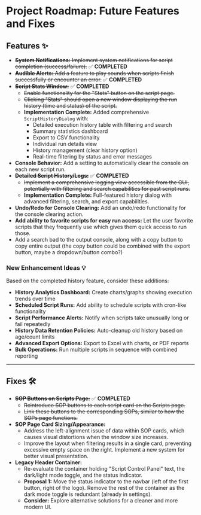 # Project Roadmap: Future Features and Fixes

## Features ✨

* ~~**System Notifications:** Implement system notifications for script completion (success/failure).~~ ✅ **COMPLETED**
* ~~**Audible Alerts:** Add a feature to play sounds when scripts finish successfully or encounter an error.~~ ✅ **COMPLETED**
* ~~**Script Stats Window:**~~ ✅ **COMPLETED**
    * ~~Enable functionality for the "Stats" button on the script page.~~
    * ~~Clicking "Stats" should open a new window displaying the run history (time and status) of the script.~~
    * **Implementation Complete:** Added comprehensive `ScriptHistoryDialog` with:
        - Detailed execution history table with filtering and search
        - Summary statistics dashboard
        - Export to CSV functionality
        - Individual run details view
        - History management (clear history option)
        - Real-time filtering by status and error messages
* **Console Behavior:** Add a setting to automatically clear the console on each new script run.
* ~~**Detailed Script History/Logs:**~~ ✅ **COMPLETED**
    * ~~Implement a comprehensive logging view accessible from the GUI, potentially with filtering and search capabilities for past script runs.~~
    * **Implementation Complete:** Full-featured history dialog with advanced filtering, search, and export capabilities.
* **Undo/Redo for Console Clearing:** Add an undo/redo functionality for the console clearing action.
* **Add ability to favorite scripts for easy run access:** Let the user favorite scripts that they frequently use which gives them quick access to run those.
* Add a search bad to the output console, along with a copy button to copy entire output (the copy button could be combined with the export button, maybe a dropdown/button combo?)

### New Enhancement Ideas 💡
Based on the completed history feature, consider these additions:
* **History Analytics Dashboard:** Create charts/graphs showing execution trends over time
* **Scheduled Script Runs:** Add ability to schedule scripts with cron-like functionality
* **Script Performance Alerts:** Notify when scripts take unusually long or fail repeatedly
* **History Data Retention Policies:** Auto-cleanup old history based on age/count limits
* **Advanced Export Options:** Export to Excel with charts, or PDF reports
* **Bulk Operations:** Run multiple scripts in sequence with combined reporting

---
## Fixes 🛠️

* ~~**SOP Buttons on Scripts Page:**~~ ✅ **COMPLETED**
    * ~~Reintroduce SOP buttons to each script card on the Scripts page.~~
    * ~~Link these buttons to the corresponding SOPs, similar to how the SOPs page functions.~~
* **SOP Page Card Sizing/Appearance:**
    * Address the left-alignment issue of data within SOP cards, which causes visual distortions when the window size increases.
    * Improve the layout when filtering results in a single card, preventing excessive empty space on the right. Implement a new system for better visual presentation.
* **Legacy Header Container:**
    * Re-evaluate the container holding "Script Control Panel" text, the dark/light mode toggle, and the status indicator.
    * **Proposal 1:** Move the status indicator to the navbar (left of the first button, right of the logo). Remove the rest of the container as the dark mode toggle is redundant (already in settings).
    * **Consider:** Explore alternative solutions for a cleaner and more modern UI.

